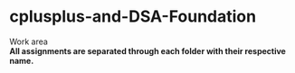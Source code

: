 # cplusplus-and-DSA-Foundation
Work area
<br>
<b>All assignments are separated through each folder with their respective name.</b>
